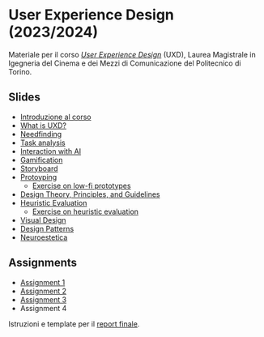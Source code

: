 # User Experience Design (2023/2024)

Materiale per il corso _[User Experience Design](https://github.com/polito-uxd-2023)_ (UXD), Laurea Magistrale in Igegneria del Cinema e dei Mezzi di Comunicazione del Politecnico di Torino.

## Slides

* [Introduzione al corso](./slides/00-intro.pdf)
* [What is UXD?](./slides/01-whatisUXD.pdf)
* [Needfinding](./slides/O2-needfinding.pdf)   
* [Task analysis](./slides/03-tasks.pdf)
* [Interaction with AI](./slides/04-AIinteraction.pdf)
* [Gamification](./slides/05-gamification.pdf)
* [Storyboard](./slides/06-storyboards.pdf)
* [Protoyping](./slides/07-prototyping.pdf)
  * [Exercise on low-fi prototypes](./slides/08b-low-fi-prototypes-exercise.pdf) 
* [Design Theory, Principles, and Guidelines](./slides/08-design-principles.pdf)
* [Heuristic Evaluation](./slides/09-heuristic-evaluation.pdf)
  * [Exercise on heuristic evaluation](./slides/09b-heuristic-evaluation-exercise.pdf)
* [Visual Design](./slides/10-visualdesign.pdf)
* [Design Patterns](./slides/11-design-patterns.pdf)
* [Neuroestetica](./slides/12-neuroestetica.pdf)


## Assignments
* [Assignment 1](./assignments/A1-needfinding.pdf)
* [Assignment 2](./assignments/A2-storyboard-paper-prototypes.pdf)
* [Assignment 3](./assignments/A3-heuristic-evaluation.pdf)
* Assignment 4

Istruzioni e template per il [report finale](./assignments/final-report-instructions.pdf).
